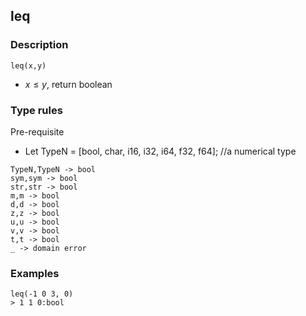 ## leq

### Description

`leq(x,y)`

- $x \le y$, return boolean

### Type rules

Pre-requisite
- Let TypeN = [bool, char, i16, i32, i64, f32, f64]; //a numerical type

```
TypeN,TypeN -> bool
sym,sym -> bool
str,str -> bool
m,m -> bool
d,d -> bool
z,z -> bool
u,u -> bool
v,v -> bool
t,t -> bool
_ -> domain error
```

### Examples

```
leq(-1 0 3, 0)
> 1 1 0:bool
```
